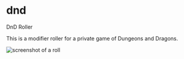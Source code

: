 # dnd
DnD Roller

This is a modifier roller for a private game of Dungeons and Dragons.

![screenshot of a roll](https://i.imgur.com/nv40A88.png)
